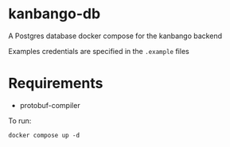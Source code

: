 # kanbango-db
A Postgres database docker compose for the kanbango backend

Examples credentials are specified in the `.example` files

# Requirements

- protobuf-compiler

To run:

`docker compose up -d`
